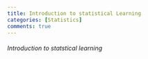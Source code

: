```yaml
---
title: Introduction to statistical Learning 
categories: [Statistics]
comments: true
---
```

###### Introduction to statstical learning <br> 
